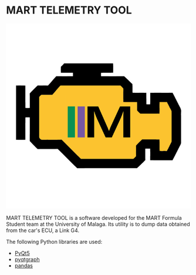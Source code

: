 # MART TELEMETRY TOOL

![icon](assets/icon.png)

MART TELEMETRY TOOL is a software developed for the MART Formula Student team at the University of Malaga. Its utility is to dump data obtained from the car's ECU, a Link G4.

The following Python libraries are used:

- [PyQt5](https://pypi.org/project/PyQt5/)
- [pyqtgraph](http://www.pyqtgraph.org/)
- [pandas](https://pandas.pydata.org/)
